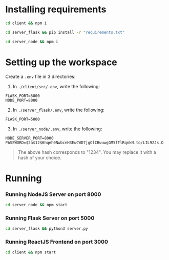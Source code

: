 # Installing requirements

```bash
cd client && npm i
```

```bash
cd server_flask && pip install -r "requirements.txt"
```

```bash
cd server_node && npm i
```

# Setting up the workspace

Create a `.env` file in 3 directories:

1. In `./client/src/.env`, write the following:
```
FLASK_PORT=5000
NODE_PORT=8000
```

2. In `./server_flask/.env`, write the following:
```
FLASK_PORT=5000
```

3. In `./server_node/.env`, write the following:
```
NODE_SERVER_PORT=8000
PASSWORD=$2a$12$6hqeh0NwbceH3EwCWD7jgOlCBwuwgGM5fTlRqnkN.to/LIL9ZJs.O
```
> The above hash corresponds to "1234". You may replace it with a hash of your choice.

# Running

### Running NodeJS Server on port 8000

```bash
cd server_node && npm start
```

### Running Flask Server on port 5000

```bash
cd server_flask && python3 server.py
```

### Running ReactJS Frontend on port 3000

```bash
cd client && npm start
```